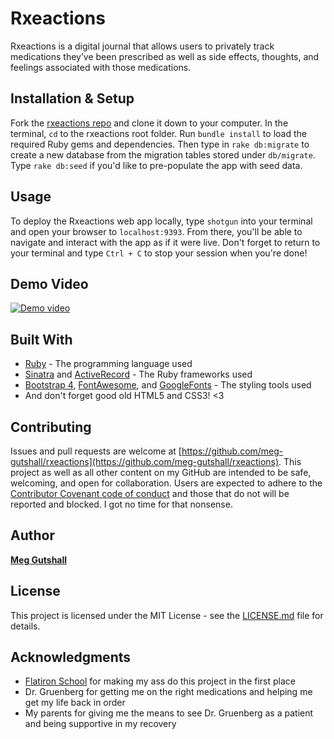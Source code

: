 # Rxeactions

Rxeactions is a digital journal that allows users to privately track medications they’ve been prescribed as well as side effects, thoughts, and feelings associated with those medications.

## Installation & Setup

Fork the [rxeactions repo](https://github.com/meg-gutshall/rxeactions) and clone it down to your computer. In the terminal, `cd` to the rxeactions root folder. Run `bundle install` to load the required Ruby gems and dependencies. Then type in `rake db:migrate` to create a new database from the migration tables stored under `db/migrate`. Type `rake db:seed` if you'd like to pre-populate the app with seed data.

## Usage

To deploy the Rxeactions web app locally, type `shotgun` into your terminal and open your browser to `localhost:9393`. From there, you'll be able to navigate and interact with the app as if it were live. Don't forget to return to your terminal and type `Ctrl + C` to stop your session when you're done!

## Demo Video

[![Demo video](https://img.youtube.com/vi/xRKItzdbQwk/0.jpg)](https://youtu.be/xRKItzdbQwk)

## Built With

* [Ruby](https://www.ruby-lang.org/en/) - The programming language used
* [Sinatra](http://sinatrarb.com/) and [ActiveRecord](https://apidock.com/rails/ActiveRecord/Base) - The Ruby frameworks used
* [Bootstrap 4](https://getbootstrap.com/), [FontAwesome](https://fontawesome.com/), and [GoogleFonts](https://fonts.google.com/) - The styling tools used
* And don't forget good old HTML5 and CSS3! <3

## Contributing

Issues and pull requests are welcome at [https://github.com/meg-gutshall/rxeactions](https://github.com/meg-gutshall/rxeactions). This project as well as all other content on my GitHub are intended to be safe, welcoming, and open for collaboration. Users are expected to adhere to the [Contributor Covenant code of conduct](https://www.contributor-covenant.org/version/1/4/code-of-conduct) and those that do not will be reported and blocked. I got no time for that nonsense.

## Author

**[Meg Gutshall](https://github.com/meg-gutshall/)**

## License

This project is licensed under the MIT License - see the [LICENSE.md](https://github.com/meg-gutshall/rxeactions/blob/master/LICENSE.md) file for details.

## Acknowledgments

* [Flatiron School](https://flatironschool.com/) for making my ass do this project in the first place
* Dr. Gruenberg for getting me on the right medications and helping me get my life back in order
* My parents for giving me the means to see Dr. Gruenberg as a patient and being supportive in my recovery